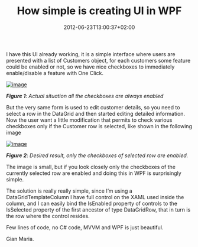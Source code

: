 ﻿---
title: "How simple is creating UI in WPF"
description: ""
date: 2012-06-23T13:00:37+02:00
draft: false
tags: [MVVM]
categories: [WPF]
---
I have this UI already working, it is a simple interface where users are presented with a list of Customers object, for each customers some feature could be enabled or not, so we have nice checkboxes to immediately enable/disable a feature with One Click.

[![image](http://www.codewrecks.com/blog/wp-content/uploads/2012/06/image_thumb3.png "image")](http://www.codewrecks.com/blog/wp-content/uploads/2012/06/image3.png)

 ***Figure 1***: *Actual situation all the checkboxes are always enabled*

But the very same form is used to edit customer details, so you need to select a row in the DataGrid and then started editing detailed information. Now the user want a little modification that permits to check various checkboxes only if the Customer row is selected, like shown in the following image

[![image](http://www.codewrecks.com/blog/wp-content/uploads/2012/06/image_thumb4.png "image")](http://www.codewrecks.com/blog/wp-content/uploads/2012/06/image4.png)

 ***Figure 2***: *Desired result, only the checkboxes of selected row are enabled.*

The image is small, but if you look closely only the checkboxes of the currently selected row are enabled and doing this in WPF is surprisingly simple.

The solution is really really simple, since I’m using a DataGridTemplateColumn I have full control on the XAML used inside the column, and I can easily bind the IsEnabled property of controls to the IsSelected property of the first ancestor of type DataGridRow, that in turn is the row where the control resides.

Few lines of code, no C# code, MVVM and WPF is just beautiful.

Gian Maria.
